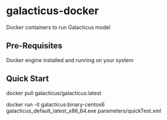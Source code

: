 # galacticus-docker
Docker containers to run Galacticus model

## Pre-Requisites

Docker engine installed and running on your system

## Quick Start

docker pull galacticus/galacticus:latest

docker run -it galacticus:binary-centos6 galacticus_default_latest_x86_64.exe parameters/quickTest.xml

